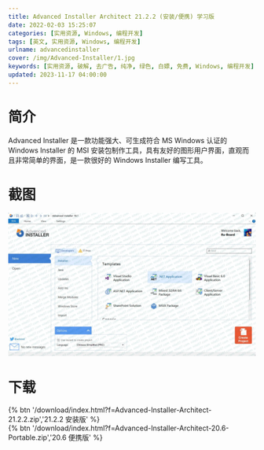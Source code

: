 ```yaml
---
title: Advanced Installer Architect 21.2.2 (安装/便携) 学习版
date: 2022-02-03 15:25:07
categories: [实用资源, Windows, 编程开发]
tags: [英文, 实用资源, Windows, 编程开发]
urlname: advancedinstaller
cover: /img/Advanced-Installer/1.jpg
keywords: [实用资源, 破解, 去广告, 纯净, 绿色, 白嫖, 免费, Windows, 编程开发]
updated: 2023-11-17 04:00:00
---
```


# 简介

Advanced Installer 是一款功能强大、可生成符合 MS Windows 认证的 Windows Installer 的 MSI 安装包制作工具，具有友好的图形用户界面，直观而且非常简单的界面，是一款很好的 Windows Installer 编写工具。

# 截图

![](/img/Advanced-Installer/2.jpg)

# 下载

{% btn '/download/index.html?f=Advanced-Installer-Architect-21.2.2.zip','21.2.2 安装版' %}
<br>
{% btn '/download/index.html?f=Advanced-Installer-Architect-20.6-Portable.zip','20.6 便携版' %}
